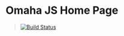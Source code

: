 Omaha JS Home Page 
==================
> [![Build Status](https://travis-ci.org/omahajs/omahajs.github.io.svg?branch=site)](https://travis-ci.org/omahajs/omahajs.github.io)